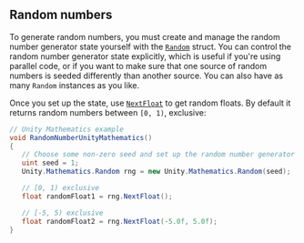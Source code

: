 ## Random numbers

To generate random numbers, you must create and manage the random number generator state yourself with the [`Random`](xref:Unity.Mathematics.Random) struct. You can control the random number generator state explicitly, which is useful if you're using parallel code, or if you want to make sure that one source of random numbers is seeded differently than another source. You can also have as many `Random` instances as you like.

Once you set up the state, use [`NextFloat`](xref:Unity.Mathematics.Random.NextFloat) to get random floats. By default it returns random numbers between `[0, 1)`, exclusive:

```c#
// Unity Mathematics example
void RandomNumberUnityMathematics()
{
   // Choose some non-zero seed and set up the random number generator state.
   uint seed = 1;
   Unity.Mathematics.Random rng = new Unity.Mathematics.Random(seed);

   // [0, 1) exclusive
   float randomFloat1 = rng.NextFloat();

   // [-5, 5) exclusive
   float randomFloat2 = rng.NextFloat(-5.0f, 5.0f);
}
```
